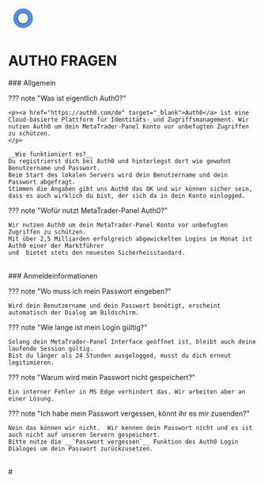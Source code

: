 
<a href="../.." title="MetaTrader-Panel" aria-label="MetaTrader-Panel">
<svg class="mobile_only" width="60" height="60" viewbox="0 0 40 40" xmlns="http://www.w3.org/2000/svg">
  <circle cx="20" cy="20" fill="none" r="12" stroke="#1750AC" stroke-width="3">
	<animate attributeName="r" from="8" to="20" dur="1.5s" begin="0s" repeatCount="indefinite"/>
	<animate attributeName="opacity" from="1" to="0" dur="1.5s" begin="0s" repeatCount="indefinite"/>
  </circle>
  <circle cx="20" cy="20" fill="#3373C4" r="13"/>
  <circle cx="20" cy="20" fill="#5494DA" r="12"/>
  <circle cx="20" cy="20" fill="#1750AC" r="8"/>
  <circle cx="20" cy="20" fill="#F5F5F5" r="7"/>
</svg>
</a>

# AUTH0 FRAGEN
<p id="com-faq"></p>
### Allgemein	 	 

??? note "Was ist eigentlich Auth0?"

	<p><a href="https://auth0.com/de" target="_blank">Auth0</a> ist eine Cloud-basierte Plattform für Identitäts- und Zugriffsmanagement. Wir nutzen Auth0 um dein MetaTrader-Panel Konto vor unbefugten Zugriffen zu schützen. 
	</p>
	
	__Wie funktioniert es?__  
	Du registrierst dich bei Auth0 und hinterlegst dort wie gewohnt Benutzername und Passwort.
	Beim Start des lokalen Servers wird dein Benutzername und dein Passwort abgefragt.  
	Stimmen die Angaben gibt uns Auth0 das OK und wir können sicher sein, dass es auch wirklich du bist, der sich da in dein Konto einlogged.
	

??? note "Wofür nutzt MetaTrader-Panel Auth0?"

    Wir nutzen Auth0 um dein MetaTrader-Panel Konto vor unbefugten Zugriffen zu schützen.	 
	Mit über 2,5 Milliarden erfolgreich abgewickelten Logins im Monat ist Auth0 einer der Marktführer 
	und  bietet stets den neuesten Sicherheisstandard.
	 

<br>
### Anmeldeinformationen

??? note "Wo muss ich mein Passwort eingeben?"

    Wird dein Benutzername und dein Passwort benötigt, erscheint automatisch der Dialog am Bildschirm.	 
	
??? note "Wie lange ist mein Login gültig?"

    Solang dein MetaTrader-Panel Interface geöffnet ist, bleibt auch deine laufende Session gültig.
	Bist du länger als 24 Stunden ausgelogged, musst du dich erneut legitimieren.

??? note "Warum wird mein Passwort nicht gespeichert?"

    Ein interner Fehler in MS Edge verhindert das. Wir arbeiten aber an einer Lösung.	 

??? note "Ich habe mein Passwort vergessen, könnt ihr es mir zusenden?"

    Nein das können wir nicht.  Wir kennen dein Passwort nicht und es ist auch nicht auf unseren Servern gespeichert.
	Bitte nutze die __`Passwort vergessen`__ Funktion des Auth0 Login Dialoges um dein Passwort zurückzusetzen.
	 

<br>	 
#

<br>
<br>	
<br>
<br>
<br>